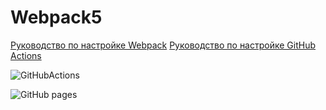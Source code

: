 # Webpack5

[Руководство по настройке Webpack](https://webpack.js.org/guides/)
[Руководство по настройке GitHub Actions](https://docs.github.com/en/actions/quickstart)

![GitHubActions](https://github.com/SBoyarkin/ahj-homeworks-testing/actions/workflows/web.yml/badge.svg)

![GitHub pages](https://sboyarkin.github.io/ahj-homeworks-testing/)
